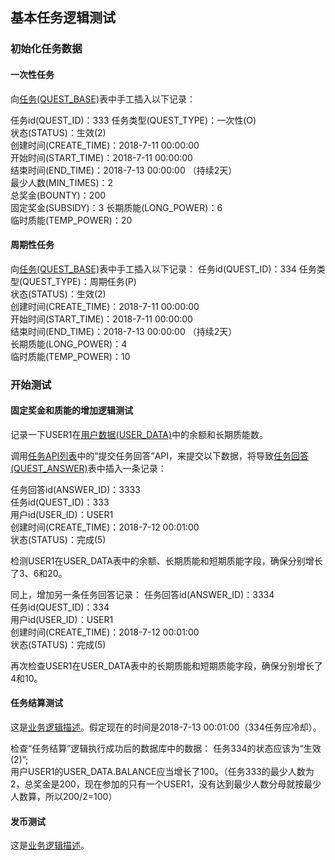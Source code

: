 ## 基本任务逻辑测试

### 初始化任务数据
#### 一次性任务
向[任务(QUEST_BASE)](http://git.inspur.com/qualitychain/docs/blob/master/qccoin/%E4%BA%94%E5%BD%A9%E7%9F%B3%E6%95%B0%E6%8D%AE%E7%BB%93%E6%9E%84.md#%E4%BB%BB%E5%8A%A1quest_base)表中手工插入以下记录：

任务id(QUEST_ID)：333
任务类型(QUEST_TYPE)：一次性(O)  
状态(STATUS)：生效(2)  
创建时间(CREATE_TIME)：2018-7-11 00:00:00  
开始时间(START_TIME)：2018-7-11 00:00:00  
结束时间(END_TIME)：2018-7-13 00:00:00 （持续2天）  
最少人数(MIN_TIMES)：2  
总奖金(BOUNTY)：200  
固定奖金(SUBSIDY)：3
长期质能(LONG_POWER)：6  
临时质能(TEMP_POWER)：20  

#### 周期性任务
向[任务(QUEST_BASE)](http://git.inspur.com/qualitychain/docs/blob/master/qccoin/%E4%BA%94%E5%BD%A9%E7%9F%B3%E6%95%B0%E6%8D%AE%E7%BB%93%E6%9E%84.md#%E4%BB%BB%E5%8A%A1quest_base)表中手工插入以下记录：
任务id(QUEST_ID)：334
任务类型(QUEST_TYPE)：周期任务(P)  
状态(STATUS)：生效(2)  
创建时间(CREATE_TIME)：2018-7-11 00:00:00  
开始时间(START_TIME)：2018-7-11 00:00:00  
结束时间(END_TIME)：2018-7-13 00:00:00 （持续2天）  
长期质能(LONG_POWER)：4  
临时质能(TEMP_POWER)：10  

### 开始测试
#### 固定奖金和质能的增加逻辑测试
记录一下USER1在[用户数据(USER_DATA)](http://git.inspur.com/qualitychain/docs/blob/master/qccoin/%E4%BA%94%E5%BD%A9%E7%9F%B3%E6%95%B0%E6%8D%AE%E7%BB%93%E6%9E%84.md#%E7%94%A8%E6%88%B7%E6%95%B0%E6%8D%AEuser_data)中的余额和长期质能数。

调用[任务API列表](http://git.inspur.com/qualitychain/docs/blob/master/qccoin/%E5%95%84%E6%9C%A8%E9%B8%9F%E5%AF%B9%E6%8E%A5API.md#%E4%BB%BB%E5%8A%A1api%E5%88%97%E8%A1%A8)中的“提交任务回答”API，来提交以下数据，将导致[任务回答(QUEST_ANSWER)](http://git.inspur.com/qualitychain/docs/blob/master/qccoin/%E4%BA%94%E5%BD%A9%E7%9F%B3%E6%95%B0%E6%8D%AE%E7%BB%93%E6%9E%84.md#%E4%BB%BB%E5%8A%A1%E5%9B%9E%E7%AD%94quest_answer)表中插入一条记录：

任务回答id(ANSWER_ID)：3333  
任务id(QUEST_ID)：333  
用户id(USER_ID)：USER1  
创建时间(CREATE_TIME)：2018-7-12 00:01:00  
状态(STATUS)：完成(5)

检测USER1在USER_DATA表中的余额、长期质能和短期质能字段，确保分别增长了3、6和20。

同上，增加另一条任务回答记录：
任务回答id(ANSWER_ID)：3334  
任务id(QUEST_ID)：334  
用户id(USER_ID)：USER1  
创建时间(CREATE_TIME)：2018-7-12 00:01:00  
状态(STATUS)：完成(5)

再次检查USER1在USER_DATA表中的长期质能和短期质能字段，确保分别增长了4和10。

#### 任务结算测试
这是[业务逻辑描述](http://git.inspur.com/qualitychain/docs/blob/master/qccoin/%E9%A2%86%E5%B8%812.md#41-%E4%BB%BB%E5%8A%A1%E7%BB%93%E7%AE%97)。假定现在的时间是2018-7-13 00:01:00（334任务应冷却）。

检查“任务结算”逻辑执行成功后的数据库中的数据：
任务334的状态应该为“生效(2)”;  
用户USER1的USER_DATA.BALANCE应当增长了100。（任务333的最少人数为2，总奖金是200，现在参加的只有一个USER1，没有达到最少人数分母就按最少人数算，所以200/2=100）  

#### 发币测试
这是[业务逻辑描述](http://git.inspur.com/qualitychain/docs/blob/master/qccoin/%E9%A2%86%E5%B8%812.md#42-%E5%8F%91%E5%B8%81)。



